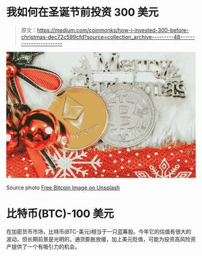 # 我如何在圣诞节前投资 300 美元

> 原文：<https://medium.com/coinmonks/how-i-invested-300-before-christmas-dec72c599cfd?source=collection_archive---------48----------------------->

![](img/f3665b58b27074cb155ccdcc89b93513.png)

Source photo [Free Bitcoin Image on Unsplash](https://unsplash.com/photos/-Bh-6k-jB-k)

# 比特币(BTC)-100 美元

在加密货币市场，比特币(BTC-美元)相当于一只蓝筹股。今年它的估值有很大的波动，但长期前景是光明的。通货膨胀放缓，加上美元贬值，可能为投资高风险资产提供了一个有吸引力的机会。